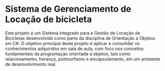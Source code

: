 # Sistema de Gerenciamento de Locação de bicicleta

Este projeto é um Sistema Integrado para a Gestão de Locação de Bicicletas desenvolvido como parte da disciplina de Orientação a Objetos em C#. O objetivo principal deste projeto é aplicar e consolidar os conhecimentos adquiridos em sala de aula, com foco nos conceitos fundamentais da programação orientada a objetos, tais como relacionamento, herança, polimorfismo e encapsulamento, em um ambiente de desenvolvimento real.
